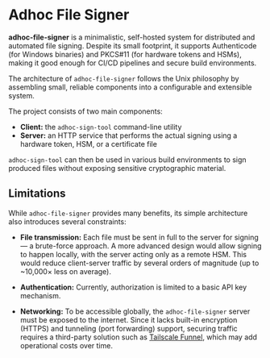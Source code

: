 # Adhoc File Signer

**adhoc-file-signer** is a minimalistic, self-hosted system for distributed and
automated file signing. Despite its small footprint, it supports Authenticode
(for Windows binaries) and PKCS#11 (for hardware tokens and HSMs), making it
good enough for CI/CD pipelines and secure build environments.

The architecture of `adhoc-file-signer` follows the Unix philosophy by
assembling small, reliable components into a configurable and extensible system.

The project consists of two main components:

- **Client:** the `adhoc-sign-tool` command-line utility
- **Server:** an HTTP service that performs the actual signing using a hardware
  token, HSM, or a certificate file

`adhoc-sign-tool` can then be used in various build environments to sign
produced files without exposing sensitive cryptographic material.

## Limitations

While `adhoc-file-signer` provides many benefits, its simple architecture also
introduces several constraints:

- **File transmission:** Each file must be sent in full to the server for
  signing — a brute-force approach. A more advanced design would allow signing
  to happen locally, with the server acting only as a remote HSM. This would
  reduce client-server traffic by several orders of magnitude (up to ~10,000×
  less on average).

- **Authentication:** Currently, authorization is limited to a basic API key
  mechanism.

- **Networking:** To be accessible globally, the `adhoc-file-signer` server must
  be exposed to the internet. Since it lacks built-in encryption (HTTPS) and
  tunneling (port forwarding) support, securing traffic requires a third-party
  solution such as [Tailscale Funnel](https://tailscale.com/kb/1223/funnel),
  which may add operational costs over time.
